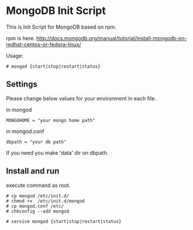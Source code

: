 MongoDB Init Script
=======

This is Init Script for MongoDB based on rpm.

rpm is here.
http://docs.mongodb.org/manual/tutorial/install-mongodb-on-redhat-centos-or-fedora-linux/

Usage: 

    # mongod {start|stop|restart|status}


## Settings
Please change below values for your environment in each file.

in mongod

    MONGOHOME = "your mongo home path"

in mongod.conf

    dbpath = "your db path"

If you need you make 'data' dir on dbpath.


## Install and run

execute command as root.


    # cp mongod /etc/init.d/
    # chmod +x  /etc/init.d/mongod
    # cp mongod.conf /etc/
    # chkconfig --add mongod
    
    # service mongod {start|stop|restart|status}

